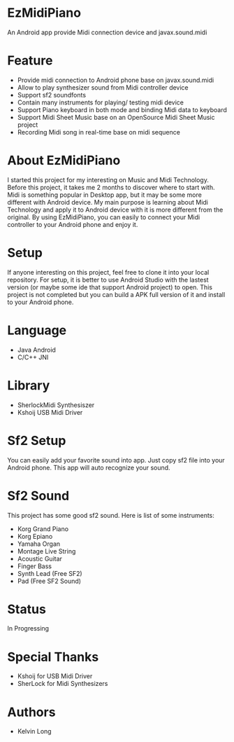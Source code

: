 # EzMidiPiano
An Android app provide Midi connection device and javax.sound.midi
# Feature
- Provide midi connection to Android phone base on javax.sound.midi
- Allow to play synthesizer sound from Midi controller device
- Support sf2 soundfonts
- Contain many instruments for playing/ testing midi device
- Support Piano keyboard in both mode and binding Midi data to keyboard
- Support Midi Sheet Music base on an OpenSource Midi Sheet Music project
- Recording Midi song in real-time base on midi sequence 

# About EzMidiPiano
I started this project for my interesting on Music and Midi Technology. Before this project, it takes me 2 months to discover where to start with.
Midi is something popular in Desktop app, but it may be some more different with Android device.
My main purpose is learning about Midi Technology and apply it to Android device with it is more different from the original.
By using EzMidiPiano, you can easily to connect your Midi controller to your Android phone and enjoy it.

# Setup
If anyone interesting on this project, feel free to clone it into your local repository.
For setup, it is better to use Android Studio with the lastest version (or maybe some ide that support Android project) to open.
This project is not completed but you can build a APK full version of it and install to your Android phone.

# Language
- Java Android
- C/C++ JNI

# Library
- SherlockMidi Synthesiszer
- Kshoij USB Midi Driver

# Sf2 Setup
You can easily add your favorite sound into app. Just copy sf2 file into your Android phone. This app will auto recognize your sound.

# Sf2 Sound
This project has some good sf2 sound. Here is list of some instruments: 
- Korg Grand Piano
- Korg Epiano
- Yamaha Organ
- Montage Live String
- Acoustic Guitar
- Finger Bass
- Synth Lead (Free SF2)
- Pad (Free SF2 Sound)

# Status
In Progressing

# Special Thanks
+ Kshoij for USB Midi Driver
+ SherLock for Midi Synthesizers 

# Authors
+ Kelvin Long
